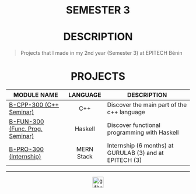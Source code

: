 <h1 align="center"> SEMESTER 3</h1>

<h1 align="center"> DESCRIPTION </h1>

> Projects that I made in my 2nd year (Semester 3) at EPITECH Bénin

<h1 align="center"> PROJECTS </h1>

<table align="center">
    <thead>
        <tr>
            <th>MODULE NAME</th>
            <th>LANGUAGE</th>
            <th>DESCRIPTION</th>
        </tr>
    </thead>
    <tbody>
        <tr>
            <td><a href="./B-CPP-300" >B-CPP-300 (C++ Seminar)</a></td>
            <td align="center">C++</td>
            <td>Discover the main part of the c++ language</td>
        </tr>
        <tr>
            <td><a href="./B-FUN-300" >B-FUN-300 (Func. Prog. Seminar)</a></td>
            <td align="center">Haskell</td>
            <td>Discover functional programming with Haskell</td>
        </tr>
        <tr>
            <td><a href="./B-PRO-300" >B-PRO-300 (Internship)</a></td>
            <td align="center">MERN Stack</td>
            <td>Internship (6 months) at GURULAB (3) and at EPITECH (3)</td>
        </tr>
    </tbody>
</table>

---

<div align="center">

<a href="https://github.com/blacky-yg" target="_blank"><img src="https://cdn.jsdelivr.net/npm/simple-icons@3.0.1/icons/github.svg" alt="github.com" width="30"></a>

</div>